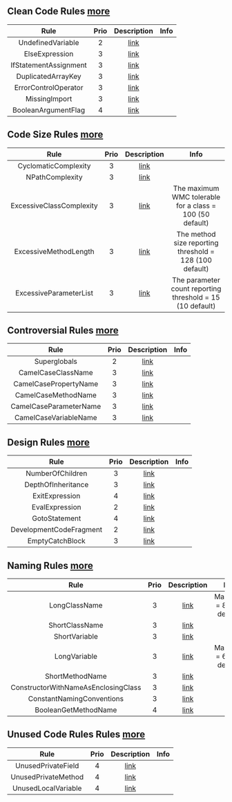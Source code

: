 ## Clean Code Rules [more](https://phpmd.org/rules/cleancode.html)
|          Rule         | Prio |                             Description                             | Info |
|:---------------------:|:----:|:-------------------------------------------------------------------:|:----:|
| UndefinedVariable     |   2  |  [link](https://phpmd.org/rules/cleancode.html#undefinedvariable)   |      |
| ElseExpression        |   3  |    [link](https://phpmd.org/rules/cleancode.html#elseexpression)     |      |
| IfStatementAssignment |   3  | [link](https://phpmd.org/rules/cleancode.html#ifstatementassignment) |      |
| DuplicatedArrayKey    |   3  |  [link](https://phpmd.org/rules/cleancode.html#duplicatedarraykey)   |      |
| ErrorControlOperator  |   3  | [link](https://phpmd.org/rules/cleancode.html#errorcontroloperator)  |      |
| MissingImport         |   3  |     [link](https://phpmd.org/rules/cleancode.html#missingimport)     |      |
| BooleanArgumentFlag   |   4  |  [link](https://phpmd.org/rules/cleancode.html#booleanargumentflag)  |      |

## Code Size Rules [more](https://phpmd.org/rules/codesize.html)
|           Rule           | Prio |                               Description                              |                            Info                           |
|:------------------------:|:----:|:----------------------------------------------------------------------:|:---------------------------------------------------------:|
| CyclomaticComplexity     |   3  | [link](https://phpmd.org/rules/codesize.html#cyclomaticcomplexity)      |                                                           |
| NPathComplexity          |   3  | [link](https://phpmd.org/rules/codesize.html#npathcomplexity)           |                                                           |
| ExcessiveClassComplexity |   3  | [link](https://phpmd.org/rules/codesize.html#excessiveclasscomplexity)  | The maximum WMC tolerable for a class = 100 (50 default)  |
| ExcessiveMethodLength    |   3  | [link](https://phpmd.org/rules/codesize.html#excessivemethodlength)     | The method size reporting threshold = 128 (100 default)   |
| ExcessiveParameterList   |   3  | [link](https://phpmd.org/rules/codesize.html#excessiveparameterlist)    | The parameter count reporting threshold = 15 (10 default) |

## Controversial Rules [more](https://phpmd.org/rules/controversial.html)
|          Rule          | Prio |                                Description                               | Info |
|:----------------------:|:----:|:------------------------------------------------------------------------:|:----:|
| Superglobals           |   2  | [link](https://phpmd.org/rules/controversial.html#superglobals)           |      |
| CamelCaseClassName     |   3  | [link](https://phpmd.org/rules/controversial.html#camelcaseclassname)     |      |
| CamelCasePropertyName  |   3  | [link](https://phpmd.org/rules/controversial.html#camelcasepropertyname)  |      |
| CamelCaseMethodName    |   3  | [link](https://phpmd.org/rules/cleancode.html#elseexpression)             |      |
| CamelCaseParameterName |   3  | [link](https://phpmd.org/rules/controversial.html#camelcasemethodname)    |      |
| CamelCaseVariableName  |   3  | [link](https://phpmd.org/rules/controversial.html#camelcaseparametername) |      |

## Design Rules [more](https://phpmd.org/rules/design.html)
|           Rule          | Prio |                             Description                            | Info |
|:-----------------------:|:----:|:------------------------------------------------------------------:|:----:|
| NumberOfChildren        |   3  | [link](https://phpmd.org/rules/design.html#numberofchildren)        |      |
| DepthOfInheritance      |   3  | [link](https://phpmd.org/rules/design.html#depthofinheritance)      |      |
| ExitExpression          |   4  | [link](https://phpmd.org/rules/design.html#exitexpression)          |      |
| EvalExpression          |   2  | [link](https://phpmd.org/rules/design.html#evalexpression)          |      |
| GotoStatement           |   4  | [link](https://phpmd.org/rules/design.html#gotostatement)           |      |
| DevelopmentCodeFragment |   2  | [link](https://phpmd.org/rules/design.html#developmentcodefragment) |      |
| EmptyCatchBlock         |   3  | [link](https://phpmd.org/rules/design.html#emptycatchblock)         |      |

## Naming Rules [more](https://phpmd.org/rules/naming.html)
|                 Rule                | Prio |                                   Description                                   |            Info           |
|:-----------------------------------:|:----:|:-------------------------------------------------------------------------------:|:-------------------------:|
| LongClassName                       |   3  | [link](https://phpmd.org/rules/naming.html#longclassname)                       | Maximum = 80 (40 default) |
| ShortClassName                      |   3  | [link](https://phpmd.org/rules/naming.html#shortclassname)                      |                           |
| ShortVariable                       |   3  | [link](https://phpmd.org/rules/naming.html#shortvariable)                       |                           |
| LongVariable                        |   3  | [link](https://phpmd.org/rules/naming.html#longvariable)                        | Maximum = 60 (20 default) |
| ShortMethodName                     |   3  | [link](https://phpmd.org/rules/naming.html#shortmethodname)                     |                           |
| ConstructorWithNameAsEnclosingClass |   3  | [link](https://phpmd.org/rules/naming.html#constructorwithnameasenclosingclass) |                           |
| ConstantNamingConventions           |   3  | [link](https://phpmd.org/rules/naming.html#constantnamingconventions)           |                           |
| BooleanGetMethodName                |   4  | [link](https://phpmd.org/rules/naming.html#booleangetmethodname)                |                           |

## Unused Code Rules Rules [more](https://phpmd.org/rules/unusedcode.html)
|         Rule        | Prio |                              Description                              | Info |
|:-------------------:|:----:|:---------------------------------------------------------------------:|:----:|
| UnusedPrivateField  |   4  | [link](https://phpmd.org/rules/unusedcode.html#unusedprivatefield)    |      |
| UnusedPrivateMethod |   4  | [link](https://phpmd.org/rules/unusedcode.html#unusedprivatemethod)   |      |
| UnusedLocalVariable |   4  | [link](https://phpmd.org/rules/unusedcode.html#unusedformalparameter) |      |
